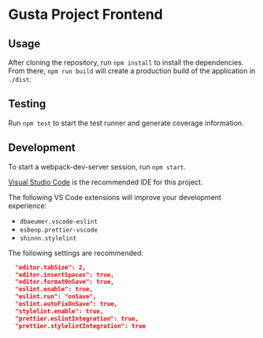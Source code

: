 # Gusta Project Frontend

## Usage

After cloning the repository, run `npm install` to install the dependencies. From there, `npm run build` will create a production build of the application in `./dist`.

## Testing

Run `npm test` to start the test runner and generate coverage information.

## Development

To start a webpack-dev-server session, run `npm start`.

[Visual Studio Code](https://code.visualstudio.com/) is the recommended IDE for this project.

The following VS Code extensions will improve your development experience:

- `dbaeumer.vscode-eslint`
- `esbenp.prettier-vscode`
- `shinnn.stylelint`

The following settings are recommended:

```json
  "editor.tabSize": 2,
  "editor.insertSpaces": true,
  "editor.formatOnSave": true,
  "eslint.enable": true,
  "eslint.run": "onSave",
  "eslint.autoFixOnSave": true,
  "stylelint.enable": true,
  "prettier.eslintIntegration": true,
  "prettier.stylelintIntegration": true
```
